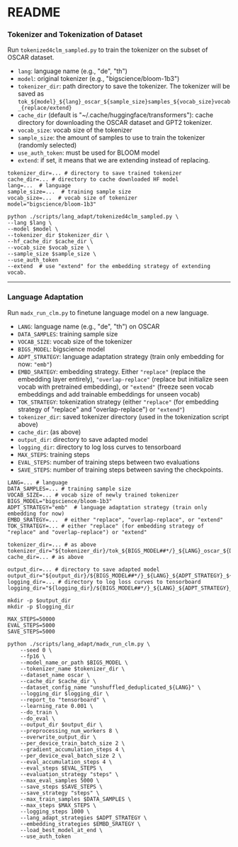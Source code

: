 # README

### Tokenizer and Tokenization of Dataset
Run `tokenized4clm_sampled.py` to train the tokenizer on the subset of OSCAR dataset.
- `lang`: language name (e.g., "de", "th")
- `model`: original tokenizer (e.g., "bigscience/bloom-1b3")
- `tokenizer_dir`: path directory to save the tokenizer. The tokenizer will be saved as `tok_${model}_${lang}_oscar_${sample_size}samples_${vocab_size}vocab_{replace/extend}`
- `cache_dir` (default is "~/.cache/huggingface/transformers"): cache directory for downloading the OSCAR dataset and GPT2 tokenizer.
- `vocab_size`: vocab size of the tokenizer
- `sample_size`: the amount of samples to use to train the tokenizer (randomly selected)
- `use_auth_token`: must be used for BLOOM model
- `extend`: if set, it means that we are extending instead of replacing.

```
tokenizer_dir=... # directory to save trained tokenizer
cache_dir=... # directory to cache downloaded HF model
lang=...  # language
sample_size=...  # training sample size
vocab_size=...  # vocab size of tokenizer
model="bigscience/bloom-1b3"

python ./scripts/lang_adapt/tokenized4clm_sampled.py \
--lang $lang \
--model $model \
--tokenizer_dir $tokenizer_dir \
--hf_cache_dir $cache_dir \
--vocab_size $vocab_size \
--sample_size $sample_size \
--use_auth_token
--extend  # use "extend" for the embedding strategy of extending vocab.
```
---

### Language Adaptation
Run `madx_run_clm.py` to finetune language model on a new language. 
- `LANG`: language name (e.g., "de", "th") on OSCAR
- `DATA_SAMPLES`: training sample size
- `VOCAB_SIZE`: vocab size of the tokenizer
- `BIGS_MODEL`: bigscience model
- `ADPT_STRATEGY`: language adaptation strategy (train only embedding for now: `"emb"`)
- `EMBD_SRATEGY`: embedding strategy. Either `"replace"` (replace the embedding layer entirely), `"overlap-replace"` (replace but initialize seen vocab with pretrained embedding), or `"extend"` (freeze seen vocab embeddings and add trainable embeddings for unseen vocab)
- `TOK_STRATEGY`: tokenization strategy (either `"replace"` (for embedding strategy of "replace" and "overlap-replace") or `"extend"`)
- `tokenizer_dir`: saved tokenizer directory (used in the tokenization script above)
- `cache_dir`: (as above)
- `output_dir`: directory to save adapted model
- `logging_dir`: directory to log loss curves to tensorboard
- `MAX_STEPS`: training steps
- `EVAL_STEPS`: number of training steps between two evaluations
- `SAVE_STEPS`: number of training steps between saving the checkpoints.
```
LANG=... # language
DATA_SAMPLES=... # training sample size
VOCAB_SIZE=... # vocab size of newly trained tokenizer
BIGS_MODEL="bigscience/bloom-1b3"
ADPT_STRATEGY="emb"  # language adaptation strategy (train only embedding for now)
EMBD_SRATEGY=...  # either "replace", "overlap-replace", or "extend"
TOK_STRATEGY=... # either "replace" (for embedding strategy of "replace" and "overlap-replace") or "extend"

tokenizer_dir=... # as above
tokenizer_dir="${tokenizer_dir}/tok_${BIGS_MODEL##*/}_${LANG}_oscar_${DATA_SAMPLES}samples_${VOCAB_SIZE}vocab_${TOK_STRATEGY}"
cache_dir=... # as above

output_dir=... # directory to save adapted model
output_dir="${output_dir}/${BIGS_MODEL##*/}_${LANG}_${ADPT_STRATEGY}_${DATA_SAMPLES}samples_${VOCAB_SIZE}vocab_${EMBD_SRATEGY}"
logging_dir=... # directory to log loss curves to tensorboard
logging_dir="${logging_dir}/${BIGS_MODEL##*/}_${LANG}_${ADPT_STRATEGY}_${DATA_SAMPLES}samples_${VOCAB_SIZE}vocab_${EMBD_SRATEGY}

mkdir -p $output_dir
mkdir -p $logging_dir

MAX_STEPS=50000
EVAL_STEPS=5000
SAVE_STEPS=5000

python ./scripts/lang_adapt/madx_run_clm.py \
    --seed 0 \
    --fp16 \
    --model_name_or_path $BIGS_MODEL \
    --tokenizer_name $tokenizer_dir \
    --dataset_name oscar \
    --cache_dir $cache_dir \
    --dataset_config_name "unshuffled_deduplicated_${LANG}" \
    --logging_dir $logging_dir \
    --report_to "tensorboard" \
    --learning_rate 0.001 \
    --do_train \
    --do_eval \
    --output_dir $output_dir \
    --preprocessing_num_workers 8 \
    --overwrite_output_dir \
    --per_device_train_batch_size 2 \
    --gradient_accumulation_steps 4 \
    --per_device_eval_batch_size 2 \
    --eval_accumulation_steps 4 \
    --eval_steps $EVAL_STEPS \
    --evaluation_strategy "steps" \
    --max_eval_samples 5000 \
    --save_steps $SAVE_STEPS \
    --save_strategy "steps" \
    --max_train_samples $DATA_SAMPLES \
    --max_steps $MAX_STEPS \
    --logging_steps 1000 \
    --lang_adapt_strategies $ADPT_STRATEGY \
    --embedding_strategies $EMBD_SRATEGY \
    --load_best_model_at_end \
    --use_auth_token
```
